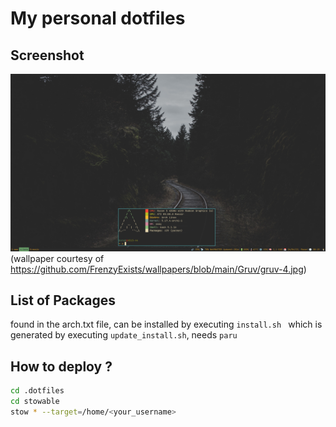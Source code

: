 # My personal dotfiles
## Screenshot
![my window manager](dots.png)
(wallpaper courtesy of https://github.com/FrenzyExists/wallpapers/blob/main/Gruv/gruv-4.jpg)

## List of Packages
found in the arch.txt file, can be installed by executing `install.sh ` which is generated by executing `update_install.sh`, needs `paru`

## How to deploy ?
```bash
cd .dotfiles
cd stowable
stow * --target=/home/<your_username>
```
